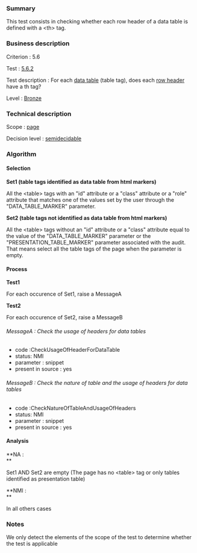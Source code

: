 ### Summary

This test consists in checking whether each row header of a data table
is defined with a <th\> tag.

### Business description

Criterion : 5.6

Test : [5.6.2](http://accessiweb.org/index.php/accessiweb-22-english-version.html#test-5-6-2)

Test description : For each [data
table](http://accessiweb.org/index.php/glossary-76.html#mTabDonnee)
(table tag), does each [row
header](http://accessiweb.org/index.php/glossary-76.html#mEnteteTab)
have a th tag?

Level : [Bronze](/en/category/rules-design/accessiweb-11/level/bronze)

### Technical description

Scope : [page](/en/category/rules-design/accessiweb-11/scope/page)

Decision level :
[semidecidable](/en/category/rules-design/accessiweb-11/decision-level/semidecidable)

### Algorithm

#### Selection

**Set1 (table tags identified as data table from html markers)**

All the <table\> tags with an "id" attribute or a "class" attribute or a
"role" attribute that matches one of the values set by the user through
the "DATA\_TABLE\_MARKER" parameter.

**Set2 (table tags not identified as data table from html markers)**

All the <table\> tags without an "id" attribute or a "class" attribute
equal to the value of the "DATA\_TABLE\_MARKER" parameter or the
"PRESENTATION\_TABLE\_MARKER" parameter associated with the audit. That
means select all the table tags of the page when the parameter is empty.

#### Process

**Test1**

For each occurence of Set1, raise a MessageA

**Test2**

For each occurence of Set2, raise a MessageB

###### MessageA : Check the usage of headers for data tables

-   code :CheckUsageOfHeaderForDataTable
-   status: NMI
-   parameter : snippet
-   present in source : yes

###### MessageB : Check the nature of table and the usage of headers for data tables

-   code :CheckNatureOfTableAndUsageOfHeaders
-   status: NMI
-   parameter : snippet
-   present in source : yes

#### Analysis

**NA : \
**

Set1 AND Set2 are empty (The page has no <table\> tag or only tables
identified as presentation table)

**NMI : \
**

In all others cases

### Notes

We only detect the elements of the scope of the test to determine
whether the test is applicable
